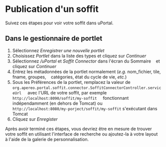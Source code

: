 # Publication d'un soffit

Suivez ces étapes pour voir votre soffit dans uPortal.

## Dans le gestionnaire de portlet

1. Sélectionnez _Enregistrer une nouvelle portlet_
2. Choisissez _Portlet_ dans la liste des types et cliquez sur _Continuer_
3. Sélectionnez _/uPortal_ et _Soffit Connector_ dans l'écran du Sommaire 
   et cliquez sur _Continuer_
4. Entrez les métadonnées de la portlet normalement (_e.g._ nom_fichier, tile, fname, groupes, 
   catégories, état du cycle de vie, _etc._)
5. Sous les Préférences de la portlet, remplacez la valeur de
    `org.apereo.portal.soffit.connector.SoffitConnectorController.serviceUrl`
    avec l'URL de votre soffit, par exemple `http://localhost:8090/soffit/my-soffit`
    fonctionnant indépendamment (en dehors de Tomcat) ou
    `http://localhost:8080/my-porject/soffit/my-soffit` s'exécutant dans Tomcat
6. Cliquez sur _Enregister_

Après avoir terminé ces étapes, vous devriez être en mesure de trouver votre soffit en utilisant 
l'interface de recherche ou ajoutez-la à votre layout à l'aide de la galerie de personnalisation.